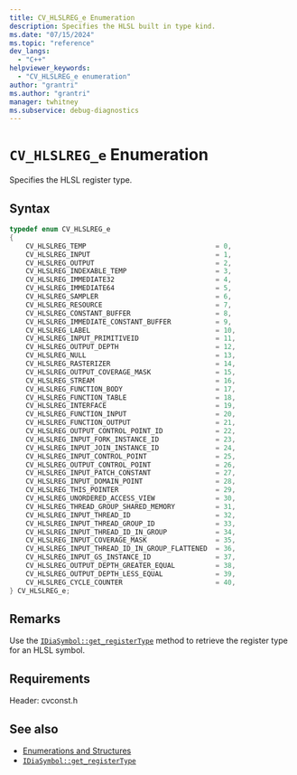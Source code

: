 ```yaml
---
title: CV_HLSLREG_e Enumeration
description: Specifies the HLSL built in type kind.
ms.date: "07/15/2024"
ms.topic: "reference"
dev_langs:
  - "C++"
helpviewer_keywords:
  - "CV_HLSLREG_e enumeration"
author: "grantri"
ms.author: "grantri"
manager: twhitney
ms.subservice: debug-diagnostics
---
```


# `CV_HLSLREG_e` Enumeration

Specifies the HLSL register type.

## Syntax

```c++
typedef enum CV_HLSLREG_e
{
    CV_HLSLREG_TEMP                                = 0,  
    CV_HLSLREG_INPUT                               = 1,  
    CV_HLSLREG_OUTPUT                              = 2,  
    CV_HLSLREG_INDEXABLE_TEMP                      = 3,  
    CV_HLSLREG_IMMEDIATE32                         = 4,  
    CV_HLSLREG_IMMEDIATE64                         = 5,  
    CV_HLSLREG_SAMPLER                             = 6,  
    CV_HLSLREG_RESOURCE                            = 7,  
    CV_HLSLREG_CONSTANT_BUFFER                     = 8,  
    CV_HLSLREG_IMMEDIATE_CONSTANT_BUFFER           = 9,  
    CV_HLSLREG_LABEL                               = 10, 
    CV_HLSLREG_INPUT_PRIMITIVEID                   = 11, 
    CV_HLSLREG_OUTPUT_DEPTH                        = 12, 
    CV_HLSLREG_NULL                                = 13, 
    CV_HLSLREG_RASTERIZER                          = 14, 
    CV_HLSLREG_OUTPUT_COVERAGE_MASK                = 15, 
    CV_HLSLREG_STREAM                              = 16, 
    CV_HLSLREG_FUNCTION_BODY                       = 17, 
    CV_HLSLREG_FUNCTION_TABLE                      = 18, 
    CV_HLSLREG_INTERFACE                           = 19, 
    CV_HLSLREG_FUNCTION_INPUT                      = 20, 
    CV_HLSLREG_FUNCTION_OUTPUT                     = 21, 
    CV_HLSLREG_OUTPUT_CONTROL_POINT_ID             = 22, 
    CV_HLSLREG_INPUT_FORK_INSTANCE_ID              = 23, 
    CV_HLSLREG_INPUT_JOIN_INSTANCE_ID              = 24, 
    CV_HLSLREG_INPUT_CONTROL_POINT                 = 25, 
    CV_HLSLREG_OUTPUT_CONTROL_POINT                = 26, 
    CV_HLSLREG_INPUT_PATCH_CONSTANT                = 27, 
    CV_HLSLREG_INPUT_DOMAIN_POINT                  = 28, 
    CV_HLSLREG_THIS_POINTER                        = 29, 
    CV_HLSLREG_UNORDERED_ACCESS_VIEW               = 30, 
    CV_HLSLREG_THREAD_GROUP_SHARED_MEMORY          = 31, 
    CV_HLSLREG_INPUT_THREAD_ID                     = 32, 
    CV_HLSLREG_INPUT_THREAD_GROUP_ID               = 33, 
    CV_HLSLREG_INPUT_THREAD_ID_IN_GROUP            = 34, 
    CV_HLSLREG_INPUT_COVERAGE_MASK                 = 35, 
    CV_HLSLREG_INPUT_THREAD_ID_IN_GROUP_FLATTENED  = 36,
    CV_HLSLREG_INPUT_GS_INSTANCE_ID                = 37, 
    CV_HLSLREG_OUTPUT_DEPTH_GREATER_EQUAL          = 38, 
    CV_HLSLREG_OUTPUT_DEPTH_LESS_EQUAL             = 39, 
    CV_HLSLREG_CYCLE_COUNTER                       = 40, 
} CV_HLSLREG_e;
```

## Remarks

Use the [`IDiaSymbol::get_registerType`](../../debugger/debug-interface-access/idiasymbol-get-registertype.md) method to retrieve the register type for an HLSL symbol.

## Requirements

Header: cvconst.h

## See also

- [Enumerations and Structures](../../debugger/debug-interface-access/enumerations-and-structures.md)
- [`IDiaSymbol::get_registerType`](../../debugger/debug-interface-access/idiasymbol-get-registertype.md)
